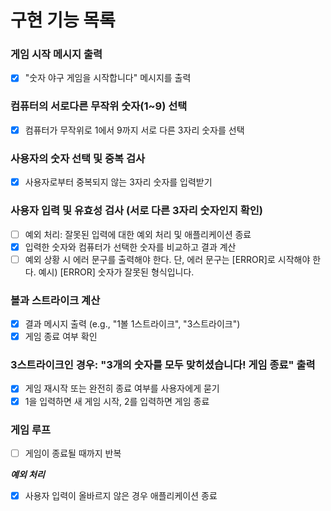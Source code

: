 # 구현 기능 목록

### 게임 시작 메시지 출력

- [x] "숫자 야구 게임을 시작합니다" 메시지를 출력

### 컴퓨터의 서로다른 무작위 숫자(1~9) 선택

- [x] 컴퓨터가 무작위로 1에서 9까지 서로 다른 3자리 숫자를 선택

### 사용자의 숫자 선택 및 중복 검사

- [x] 사용자로부터 중복되지 않는 3자리 숫자를 입력받기

### 사용자 입력 및 유효성 검사 (서로 다른 3자리 숫자인지 확인)

- [ ] 예외 처리: 잘못된 입력에 대한 예외 처리 및 애플리케이션 종료
- [x] 입력한 숫자와 컴퓨터가 선택한 숫자를 비교하고 결과 계산
- [ ] 예외 상황 시 에러 문구를 출력해야 한다. 단, 에러 문구는 [ERROR]로 시작해야 한다.
      예시) [ERROR] 숫자가 잘못된 형식입니다.

### 볼과 스트라이크 계산

- [x] 결과 메시지 출력 (e.g., "1볼 1스트라이크", "3스트라이크")
- [x] 게임 종료 여부 확인

### 3스트라이크인 경우: "3개의 숫자를 모두 맞히셨습니다! 게임 종료" 출력

- [x] 게임 재시작 또는 완전히 종료 여부를 사용자에게 묻기
- [x] 1을 입력하면 새 게임 시작, 2를 입력하면 게임 종료

### 게임 루프

- [ ] 게임이 종료될 때까지 반복

**_예외 처리_**

- [x] 사용자 입력이 올바르지 않은 경우 애플리케이션 종료
